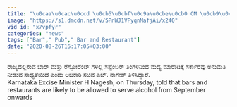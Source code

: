 ```yaml
---
title: "\u0caa\u0cac\u0ccd \u0cb5\u0cbf\u0c9a\u0cbe\u0cb0 CM \u0cb9\u0ca4\u0ccd\u0cb0 \u0cae\u0cbe\u0ca4\u0cbe\u0ca1\u0ccd\u0ca4\u0cc0\u0ca8\u0cbf Oneindia Kannada"
image: "https://s1.dmcdn.net/v/SPnWJ1VFyqnMafjAi/x240"
vid_id: "x7vpfyr"
categories: "news"
tags: ["Bar"," Pub"," Bar and Restaurant"]
date: "2020-08-26T16:17:05+03:00"
---
```

ರಾಜ್ಯದಲ್ಲಿರುವ ಬಾರ್ ಮತ್ತು ರೆಸ್ಟೋರೆಂಟ್ ಗಳಲ್ಲಿ ಸಪ್ಟೆಂಬರ್ ತಿಂಗಳಿನಿಂದ ಮದ್ಯ ಮಾರಾಟಕ್ಕೆ ಸರ್ಕಾರವು ಅನುಮತಿ ನೀಡುವ ಸಾಧ್ಯತೆಯಿದೆ ಎಂದು ಅಬಕಾರಿ ಸಚಿವ ಎಚ್. ನಾಗೇಶ್ ತಿಳಿಸಿದ್ದಾರೆ.  <br>Karnataka Excise Minister H Nagesh, on Thursday, told that bars and restaurants are likely to be allowed to serve alcohol from September onwards
